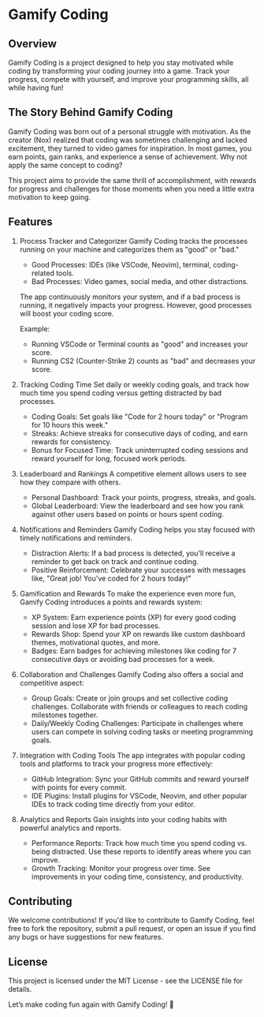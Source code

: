 
# Gamify Coding

Overview
---------
Gamify Coding is a project designed to help you stay motivated while coding by transforming your coding journey into a game. Track your progress, compete with yourself, and improve your programming skills, all while having fun!

The Story Behind Gamify Coding
-------------------------------
Gamify Coding was born out of a personal struggle with motivation. As the creator (Nox) realized that coding was sometimes challenging and lacked excitement, they turned to video games for inspiration. In most games, you earn points, gain ranks, and experience a sense of achievement. Why not apply the same concept to coding?

This project aims to provide the same thrill of accomplishment, with rewards for progress and challenges for those moments when you need a little extra motivation to keep going.

Features
--------

1. Process Tracker and Categorizer
   Gamify Coding tracks the processes running on your machine and categorizes them as "good" or "bad." 

   - Good Processes: IDEs (like VSCode, Neovim), terminal, coding-related tools.
   - Bad Processes: Video games, social media, and other distractions.

   The app continuously monitors your system, and if a bad process is running, it negatively impacts your progress. However, good processes will boost your coding score.

   Example:
   - Running VSCode or Terminal counts as "good" and increases your score.
   - Running CS2 (Counter-Strike 2) counts as "bad" and decreases your score.

2. Tracking Coding Time
   Set daily or weekly coding goals, and track how much time you spend coding versus getting distracted by bad processes.

   - Coding Goals: Set goals like "Code for 2 hours today" or "Program for 10 hours this week."
   - Streaks: Achieve streaks for consecutive days of coding, and earn rewards for consistency.
   - Bonus for Focused Time: Track uninterrupted coding sessions and reward yourself for long, focused work periods.

3. Leaderboard and Rankings
   A competitive element allows users to see how they compare with others.

   - Personal Dashboard: Track your points, progress, streaks, and goals.
   - Global Leaderboard: View the leaderboard and see how you rank against other users based on points or hours spent coding.

4. Notifications and Reminders
   Gamify Coding helps you stay focused with timely notifications and reminders.

   - Distraction Alerts: If a bad process is detected, you'll receive a reminder to get back on track and continue coding.
   - Positive Reinforcement: Celebrate your successes with messages like, "Great job! You've coded for 2 hours today!"

5. Gamification and Rewards
   To make the experience even more fun, Gamify Coding introduces a points and rewards system:

   - XP System: Earn experience points (XP) for every good coding session and lose XP for bad processes.
   - Rewards Shop: Spend your XP on rewards like custom dashboard themes, motivational quotes, and more.
   - Badges: Earn badges for achieving milestones like coding for 7 consecutive days or avoiding bad processes for a week.

6. Collaboration and Challenges
   Gamify Coding also offers a social and competitive aspect:

   - Group Goals: Create or join groups and set collective coding challenges. Collaborate with friends or colleagues to reach coding milestones together.
   - Daily/Weekly Coding Challenges: Participate in challenges where users can compete in solving coding tasks or meeting programming goals.

7. Integration with Coding Tools
   The app integrates with popular coding tools and platforms to track your progress more effectively:

   - GitHub Integration: Sync your GitHub commits and reward yourself with points for every commit.
   - IDE Plugins: Install plugins for VSCode, Neovim, and other popular IDEs to track coding time directly from your editor.

8. Analytics and Reports
   Gain insights into your coding habits with powerful analytics and reports.

   - Performance Reports: Track how much time you spend coding vs. being distracted. Use these reports to identify areas where you can improve.
   - Growth Tracking: Monitor your progress over time. See improvements in your coding time, consistency, and productivity.

Contributing
------------
We welcome contributions! If you'd like to contribute to Gamify Coding, feel free to fork the repository, submit a pull request, or open an issue if you find any bugs or have suggestions for new features.

License
-------
This project is licensed under the MIT License - see the LICENSE file for details.

Let’s make coding fun again with Gamify Coding! 🚀